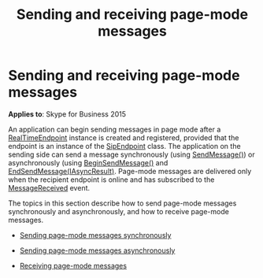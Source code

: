 ﻿---
title: Sending and receiving page-mode messages
TOCTitle: Sending and receiving page-mode messages
ms:assetid: f6aadb54-8b83-418f-bc82-ed36187ea561
ms:mtpsurl: https://msdn.microsoft.com/en-us/library/Dn466063(v=office.16)
ms:contentKeyID: 65239992
ms.date: 07/27/2015
mtps_version: v=office.16
---

# Sending and receiving page-mode messages


**Applies to**: Skype for Business 2015

An application can begin sending messages in page mode after a [RealTimeEndpoint](https://msdn.microsoft.com/en-us/library/hh366081\(v=office.16\)) instance is created and registered, provided that the endpoint is an instance of the [SipEndpoint](https://msdn.microsoft.com/en-us/library/hh348350\(v=office.16\)) class. The application on the sending side can send a message synchronously (using [SendMessage()](https://msdn.microsoft.com/en-us/library/hh350225\(v=office.16\))) or asynchronously (using [BeginSendMessage()](https://msdn.microsoft.com/en-us/library/hh349151\(v=office.16\)) and [EndSendMessage(IAsyncResult)](https://msdn.microsoft.com/en-us/library/hh382471\(v=office.16\)). Page-mode messages are delivered only when the recipient endpoint is online and has subscribed to the [MessageReceived](https://msdn.microsoft.com/en-us/library/hh350010\(v=office.16\)) event.

The topics in this section describe how to send page-mode messages synchronously and asynchronously, and how to receive page-mode messages.

  - [Sending page-mode messages synchronously](sending-page-mode-messages-synchronously.md)

  - [Sending page-mode messages asynchronously](sending-page-mode-messages-asynchronously.md)

  - [Receiving page-mode messages](receiving-page-mode-messages.md)

